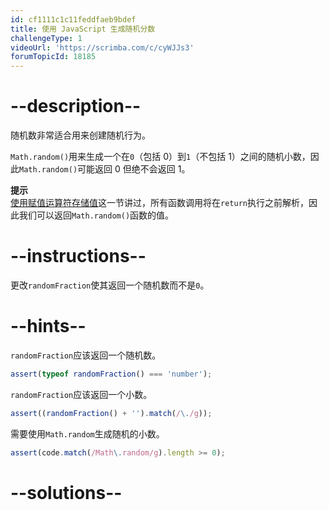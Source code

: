 ```yaml
---
id: cf1111c1c11feddfaeb9bdef
title: 使用 JavaScript 生成随机分数
challengeType: 1
videoUrl: 'https://scrimba.com/c/cyWJJs3'
forumTopicId: 18185
---
```


# --description--

随机数非常适合用来创建随机行为。

`Math.random()`用来生成一个在`0`（包括 0）到`1`（不包括 1）之间的随机小数，因此`Math.random()`可能返回 0 但绝不会返回 1。

**提示**  
[使用赋值运算符存储值](storing-values-with-the-assignment-operator)这一节讲过，所有函数调用将在`return`执行之前解析，因此我们可以返回`Math.random()`函数的值。

# --instructions--

更改`randomFraction`使其返回一个随机数而不是`0`。

# --hints--

`randomFraction`应该返回一个随机数。

```js
assert(typeof randomFraction() === 'number');
```

`randomFraction`应该返回一个小数。

```js
assert((randomFraction() + '').match(/\./g));
```

需要使用`Math.random`生成随机的小数。

```js
assert(code.match(/Math\.random/g).length >= 0);
```

# --solutions--


